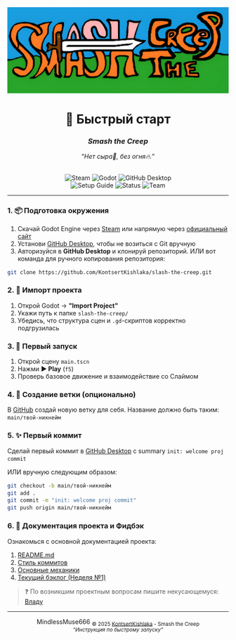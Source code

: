 <div align="center">
  <img src="./.media/stc-cover-us.png" alt="Smash the Creep Cover" title="Смеш-зе-Крипщина"/>
  <h1>🚀 Быстрый старт</h1>
  <h3><i>Smash the Creep</i></h3>
  <q><i>Нет сыра🧀, без огня🔥.</i></q>
  <br>
  <br>

![Steam](https://img.shields.io/badge/Launcher-Steam-black?logo=steam&logoColor=white "Пар") ![Godot](https://img.shields.io/badge/Engine-Godot-blue?logo=godot-engine&logoColor=white "Годотщина") ![GitHub Desktop](https://img.shields.io/badge/Git-GitHubDesktop-8b00ff?logo=github&logoColor=white "Блендерщина")<br>![Setup Guide](https://img.shields.io/badge/Docs-SetupGuide-yellow?logo=readme&logoColor=white "Сетапчик") ![Status](https://img.shields.io/badge/Status-Completed-228b22?logo=devbox&logoColor=white "Статус документа") ![Team](https://img.shields.io/badge/Team-KontsertKishlaka-purple?logo=refinedgithub&logoColor=white "Кислакщина")

</div>

---

### 1. 📦 Подготовка окружения

1. Скачай Godot Engine через [Steam](https://store.steampowered.com/app/404790/Godot_Engine "Страница Годотщины в Стиме") или напрямую через [официальный сайт](https://godotengine.org "Официальный сайт Годотщины")
2. Установи [GitHub Desktop](https://desktop.github.com/download "Скачка Десктопщины"), чтобы не возиться с Git вручную
3. Авторизуйся в **GitHub Desktop** и клонируй репозиторий. ИЛИ вот команда для ручного копирования репозитория:

```bash
git clone https://github.com/KontsertKishlaka/slash-the-creep.git
```

### 2. 🧱 Импорт проекта

1. Открой Godot → **"Import Project"**
2. Укажи путь к папке `slash-the-creep/`
3. Убедись, что структура сцен и `.gd`-скриптов корректно подгрузилась

### 3. 🧩 Первый запуск

1. Открой сцену `main.tscn`
2. Нажми **▶ Play** (`f5`)
3. Проверь базовое движение и взаимодействие со Слаймом

### 4. 🌿 Создание ветки (опционально)

В [GitHub](https://github.com "Гицхаб") создай новую ветку для себя. Название должно быть таким: `main/твой-никнейм`

### 5. ✨ Первый коммит

Сделай первый коммит в [GitHub Desktop](https://desktop.github.com "Десктопщина") с summary `init: welcome proj commit`

ИЛИ вручную следующим образом:

```bash
git checkout -b main/твой-никнейм
git add .
git commit -m "init: welcome proj commit"
git push origin main/твой-никнейм
```

### 6. 📂 Документация проекта и Фидбэк

Ознакомься с основной документацией проекта:

1. [README.md](../README.md "README.md")
2. [Стиль коммитов](./docs/commit-style.md "Стиль коммитов")
3. [Основные механики](./mechs-and-systems.md "Основные механики")
4. [Текущий бэклог (Неделя №1)](./backlog/01-backlog.md "Бэклог: Неделя №1")

> ❓ По возникшим проектным вопросам пишите некусающемуся: [Владу](https://github.com/MindlessMuse666 "MindlessMuse666 / Влт / Сырная власть")

---

<div align="center">MindlessMuse666
  <sub>© 2025 <a href="https://github.com/KontsertKishlaka" target="_blank" title="Кислакщинащина">KontsertKishlaka</a> - Smash the Creep</sub>
  <br>
  <sup><i>“Инструкция по быстрому запуску”</i></sup>
</div>
